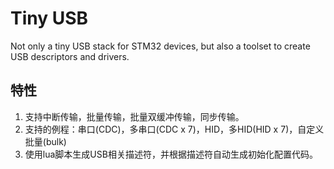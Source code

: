 Tiny USB
==========
Not only a tiny USB stack for STM32 devices, but also a toolset to create USB descriptors and drivers.

## 特性
1. 支持中断传输，批量传输，批量双缓冲传输，同步传输。
2. 支持的例程：串口(CDC)，多串口(CDC x 7)，HID，多HID(HID x 7)，自定义批量(bulk)
3. 使用lua脚本生成USB相关描述符，并根据描述符自动生成初始化配置代码。


